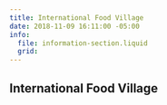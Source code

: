 ```yaml
---
title: International Food Village
date: 2018-11-09 16:11:00 -05:00
info:
  file: information-section.liquid
  grid: 
---
```


## International Food Village